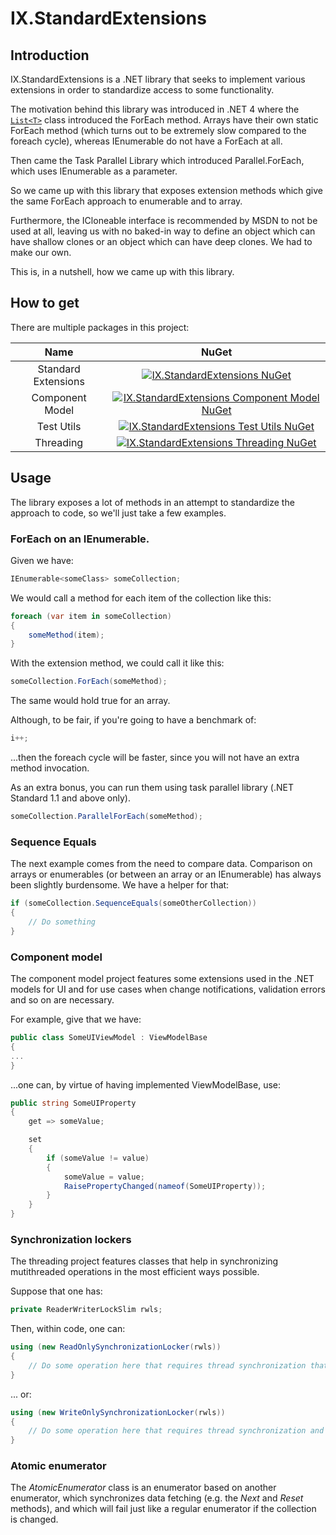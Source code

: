 # IX.StandardExtensions

## Introduction

IX.StandardExtensions is a .NET library that seeks to implement various extensions in order to standardize access to some functionality.

The motivation behind this library was introduced in .NET 4 where the [`List<T>`](https://msdn.microsoft.com/en-us/library/6sh2ey19.aspx) class introduced the ForEach method. Arrays have their own static ForEach method (which turns out to be extremely slow compared to the foreach cycle), whereas IEnumerable do not have a ForEach at all.

Then came the Task Parallel Library which introduced Parallel.ForEach, which uses IEnumerable as a parameter.

So we came up with this library that exposes extension methods which give the same ForEach approach to enumerable and to array.

Furthermore, the ICloneable interface is recommended by MSDN to not be used at all, leaving us with no baked-in way to define an object which can have shallow clones or an object which can have deep clones. We had to make our own.

This is, in a nutshell, how we came up with this library.

## How to get

There are multiple packages in this project:

| Name | NuGet |
|:----:|:-----:|
| Standard Extensions | [![IX.StandardExtensions NuGet](https://img.shields.io/nuget/v/IX.StandardExtensions.svg)](https://www.nuget.org/packages/IX.StandardExtensions/) |
| Component Model | [![IX.StandardExtensions Component Model NuGet](https://img.shields.io/nuget/v/IX.StandardExtensions.ComponentModel.svg)](https://www.nuget.org/packages/IX.StandardExtensions.ComponentModel/) |
| Test Utils | [![IX.StandardExtensions Test Utils NuGet](https://img.shields.io/nuget/v/IX.StandardExtensions.TestUtils.svg)](https://www.nuget.org/packages/IX.StandardExtensions.TestUtils/) |
| Threading | [![IX.StandardExtensions Threading NuGet](https://img.shields.io/nuget/v/IX.StandardExtensions.Threading.svg)](https://www.nuget.org/packages/IX.StandardExtensions.Threading/) |

## Usage

The library exposes a lot of methods in an attempt to standardize the approach to code, so we'll just take a few examples.

### ForEach on an IEnumerable.

Given we have:

```csharp
IEnumerable<someClass> someCollection;
```

We would call a method for each item of the collection like this:

```csharp
foreach (var item in someCollection)
{
    someMethod(item);
}
```

With the extension method, we could call it like this:

```csharp
someCollection.ForEach(someMethod);
```

The same would hold true for an array.

Although, to be fair, if you're going to have a benchmark of:

```csharp
i++;
```

...then the foreach cycle will be faster, since you will not have an extra method invocation.

As an extra bonus, you can run them using task parallel library (.NET Standard 1.1 and above only).

```csharp
someCollection.ParallelForEach(someMethod);
```

### Sequence Equals

The next example comes from the need to compare data. Comparison on arrays or enumerables (or between an array or an IEnumerable) has always been slightly burdensome. We have a helper for that:

```csharp
if (someCollection.SequenceEquals(someOtherCollection))
{
    // Do something
}
```

### Component model

The component model project features some extensions used in the .NET models for UI and for use cases when change notifications, validation errors and so on are necessary.

For example, give that we have:

```csharp
public class SomeUIViewModel : ViewModelBase
{
...
}
```

...one can, by virtue of having implemented ViewModelBase, use:

```csharp
public string SomeUIProperty
{
    get => someValue;

    set
    {
        if (someValue != value)
        {
            someValue = value;
            RaisePropertyChanged(nameof(SomeUIProperty));
        }
    }
}
```

### Synchronization lockers

The threading project features classes that help in synchronizing mutithreaded operations in the most efficient ways possible.

Suppose that one has:

```csharp
private ReaderWriterLockSlim rwls;
```

Then, within code, one can:

```csharp
using (new ReadOnlySynchronizationLocker(rwls))
{
    // Do some operation here that requires thread synchronization that only reads
}
```

... or:

```csharp
using (new WriteOnlySynchronizationLocker(rwls))
{
    // Do some operation here that requires thread synchronization and locking of data for writing
}
```

### Atomic enumerator

The _AtomicEnumerator_ class is an enumerator based on another enumerator, which synchronizes data fetching (e.g. the _Next_ and _Reset_ methods), and which will fail just like a regular enumerator if the collection is changed.